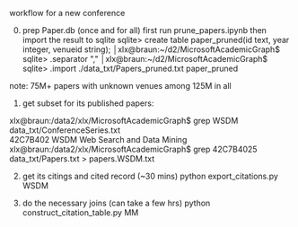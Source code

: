 
workflow for a new conference 

0) prep Paper.db (once and for all)
first run prune_papers.ipynb
then import the result to sqlite 
sqlite> create table paper_pruned(id text, year integer, venueid string);                │xlx@braun:~/d2/MicrosoftAcademicGraph$ 
sqlite> .separator ","                                                                   │xlx@braun:~/d2/MicrosoftAcademicGraph$ 
sqlite> .import ./data_txt/Papers_pruned.txt paper_pruned  

note: 75M+ papers with unknown venues among 125M in all   

1) get subset for its published papers:

xlx@braun:/data2/xlx/MicrosoftAcademicGraph$ grep WSDM data_txt/ConferenceSeries.txt    
42C7B402        WSDM    Web Search and Data Mining                                       
xlx@braun:/data2/xlx/MicrosoftAcademicGraph$ grep 42C7B4025 data_txt/Papers.txt > papers.WSDM.txt                                                

2) get its citings and cited record (~30 mins)
python export_citations.py WSDM

3) do the necessary joins (can take a few hrs)
python construct_citation_table.py MM